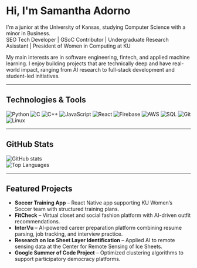 # Hi, I'm Samantha Adorno

I'm a junior at the University of Kansas, studying Computer Science with a minor in Business.  
SEO Tech Developer | GSoC Contributor | Undergraduate Research Asisstant | President of Women in Computing at KU

My main interests are in software engineering, fintech, and applied machine learning. I enjoy building projects that are technically deep and have real-world impact, ranging from AI research to full-stack development and student-led initiatives.

---

## Technologies & Tools
![Python](https://img.shields.io/badge/Python-3776AB?logo=python&logoColor=white)
![C](https://img.shields.io/badge/C-A8B9CC?logo=c&logoColor=black)
![C++](https://img.shields.io/badge/C++-00599C?logo=cplusplus&logoColor=white)
![JavaScript](https://img.shields.io/badge/JavaScript-F7DF1E?logo=javascript&logoColor=black)
![React](https://img.shields.io/badge/React-61DAFB?logo=react&logoColor=black)
![Firebase](https://img.shields.io/badge/Firebase-FFCA28?logo=firebase&logoColor=black)
![AWS](https://img.shields.io/badge/AWS-232F3E?logo=amazonaws&logoColor=white)
![SQL](https://img.shields.io/badge/SQL-336791?logo=postgresql&logoColor=white)
![Git](https://img.shields.io/badge/Git-F05032?logo=git&logoColor=white)
![Linux](https://img.shields.io/badge/Linux-FCC624?logo=linux&logoColor=black)

---

## GitHub Stats
![GitHub stats](https://github-readme-stats.vercel.app/api?username=YOUR_USERNAME&show_icons=true&theme=tokyonight)  
![Top Languages](https://github-readme-stats.vercel.app/api/top-langs/?username=YOUR_USERNAME&layout=compact&theme=tokyonight)

---

## Featured Projects
- **Soccer Training App** – React Native app supporting KU Women’s Soccer team with structured training plans.  
- **FitCheck** – Virtual closet and social fashion platform with AI-driven outfit recommendations.  
- **InterVu** – AI-powered career preparation platform combining resume parsing, job tracking, and interview practice.  
- **Research on Ice Sheet Layer Identification** – Applied AI to remote sensing data at the Center for Remote Sensing of Ice Sheets.  
- **Google Summer of Code Project** – Optimized clustering algorithms to support participatory democracy platforms.  
